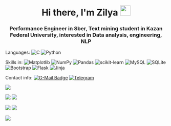 <h1 align="center">Hi there, I'm Zilya </a> 
<img src="https://github.com/blackcater/blackcater/raw/main/images/Hi.gif" height="32"/></h1>
<h3 align="center">Performance Engineer in Sber, Text mining student in Kazan Federal University, interested in Data analysis, engineering, NLP </h3>

  Languages:
  ![C](https://img.shields.io/badge/c-%2300599C.svg?style=for-the-badge&logo=c&logoColor=white)
  ![Python](https://img.shields.io/badge/python-3670A0?style=for-the-badge&logo=python&logoColor=ffdd54)

 
  Skills in:
  ![Matplotlib](https://img.shields.io/badge/Matplotlib-%23ffffff.svg?style=for-the-badge&logo=Matplotlib&logoColor=black)
  ![NumPy](https://img.shields.io/badge/numpy-%23013243.svg?style=for-the-badge&logo=numpy&logoColor=white)
  ![Pandas](https://img.shields.io/badge/pandas-%23150458.svg?style=for-the-badge&logo=pandas&logoColor=white)
  ![scikit-learn](https://img.shields.io/badge/scikit--learn-%23F7931E.svg?style=for-the-badge&logo=scikit-learn&logoColor=white)
  ![MySQL](https://img.shields.io/badge/mysql-%2300f.svg?style=for-the-badge&logo=mysql&logoColor=white)
  ![SQLite](https://img.shields.io/badge/sqlite-%2307405e.svg?style=for-the-badge&logo=sqlite&logoColor=white)
  ![Bootstrap](https://img.shields.io/badge/bootstrap-%23563D7C.svg?style=for-the-badge&logo=bootstrap&logoColor=white)
  ![Flask](https://img.shields.io/badge/flask-%23000.svg?style=for-the-badge&logo=flask&logoColor=white)
  ![Jinja](https://img.shields.io/badge/jinja-white.svg?style=for-the-badge&logo=jinja&logoColor=black)
   

  Contact info:
  [![G-Mail Badge](https://img.shields.io/badge/Gmail-D14836?style=for-the-badge&logo=gmail&logoColor=white)](mailto:nuretdinovazi@gmail.com)
  [![Telegram](https://img.shields.io/badge/Telegram-2CA5E0?style=for-the-badge&logo=telegram&logoColor=white)](https://t.me/zinuret)


<!-- [![Top Langs](https://github-readme-stats.vercel.app/api/top-langs/?username=nur-zilya&layout=compact)](https://github.com/nur-zilya/github-readme-stats) -->

![](https://github-profile-summary-cards.vercel.app/api/cards/profile-details?username=nur-zilya&theme=solarized_dark)

![](https://github-profile-summary-cards.vercel.app/api/cards/most-commit-language?username=nur-zilya&theme=solarized_dark) ![](https://github-profile-summary-cards.vercel.app/api/cards/repos-per-language?username=nur-zilya&theme=solarized_dark)

![](https://github-profile-summary-cards.vercel.app/api/cards/stats?username=nur-zilya&theme=solarized_dark) ![](https://github-profile-summary-cards.vercel.app/api/cards/productive-time?username=nur-zilya&theme=solarized_dark)

![](https://komarev.com/ghpvc/?username=your-github-nur-zilya)
<!-- - 👋 Hi, I’m Zilya
- 👀 I’m interested in Natural Language Processing
- 📫 telegram: @zinuret -->

<!---
nur-zilya/nur-zilya is a ✨ special ✨ repository because its `README.md` (this file) appears on your GitHub profile.
You can click the Preview link to take a look at your changes.
--->
